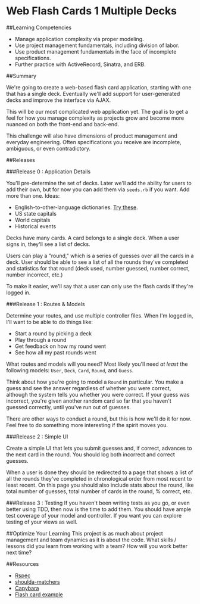 # Web Flash Cards 1 Multiple Decks 
 
##Learning Competencies 

- Manage application complexity via proper modeling.
- Use project management fundamentals, including division of labor.
- Use product management fundamentals in the face of incomplete specifications.
- Further practice with ActiveRecord, Sinatra, and ERB.

##Summary 

We're going to create a web-based flash card application, starting with one that has a single deck.  Eventually we'll add support for user-generated decks and improve the interface via AJAX.

This will be our most complicated web application yet.  The goal is to get a feel for how you manage complexity as projects grow and become more nuanced on both the front-end and back-end.

This challenge will also have dimensions of product management and everyday engineering.  Often specifications you receive are incomplete, ambiguous, or even contradictory.

##Releases

###Release 0 : Application Details

You'll pre-determine the set of decks.  Later we'll add the ability for users to add their own, but for now you can add them via `seeds.rb` if you want.  Add more than one.  Ideas:

* English-to-other-language dictionaries. [Try these](http://wiki.webz.cz/dict/).
* US state capitals
* World capitals
* Historical events

Decks have many cards.  A card belongs to a single deck.  When a user signs in, they'll see a list of decks.

Users can play a "round," which is a series of guesses over all the cards in a deck.  User should be able to see a list of all the rounds they've completed and statistics for that round (deck used, number guessed, number correct, number incorrect, etc.)

To make it easier, we'll say that a user can only use the flash cards if they're logged in.

###Release 1 : Routes &amp; Models

Determine your routes, and use multiple controller files.  When I'm logged in, I'll want to be able to do things like:

* Start a round by picking a deck
* Play through a round
* Get feedback on how my round went
* See how all my past rounds went

What routes and models will you need?  Most likely you'll need *at least* the following models: `User`, `Deck`, `Card`, `Round`, and `Guess`.

Think about how you're going to model a `Round` in particular.  You make a guess and see the answer regardless of whether you were correct, although the system tells you whether you were correct.  If your guess was incorrect, you're given another random card so far that you haven't guessed correctly, until you've run out of guesses.

There are other ways to conduct a round, but this is how we'll do it for now.  Feel free to do something more interesting if the spirit moves you.

###Release 2 : Simple UI

Create a simple UI that lets you submit guesses and, if correct, advances to the next card in the round.  You should log both incorrect and correct guesses.

When a user is done they should be redirected to a page that shows a list of all the rounds they've completed in chronological order from most recent to least recent.  On this page you should also include stats about the round, like total number of guesses, total number of cards in the round, % correct, etc.

###Release 3 : Testing
If you haven't been writing tests as you go, or even better using TDD, then now is the time to add them.  You should have ample test coverage of your model and controller.  If you want you can explore testing of your views as well.

##Optimize Your Learning 
This project is as much about project management and team dynamics as it is about the code.  What skills / lessons did you learn from working with a team?  How will you work better next time?

##Resources

* [Rspec](http://rspec.info/)
* [shoulda-matchers](https://github.com/thoughtbot/shoulda-matchers)
* [Capybara](https://github.com/jnicklas/capybara)
* [Flash card example][card example]

[card example]: http://wiki.webz.cz/dict/
